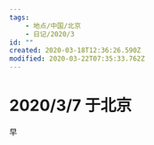 ```yaml
---
tags:
    - 地点/中国/北京
    - 日记/2020/3
id: ""
created: 2020-03-18T12:36:26.590Z
modified: 2020-03-22T07:35:33.762Z
---
```


# 2020/3/7 于北京

<!-- @timer "date":"Sat Mar 07 2020 09:13:13 GMT+0800 (CST)" -->

早
